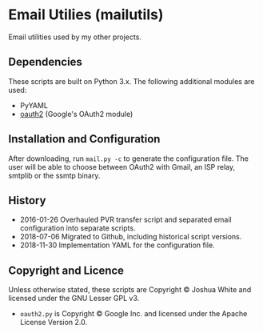 # Email Utilies (mailutils)
Email utilities used by my other projects.

## Dependencies

These scripts are built on Python 3.x. The following additional modules are used:

* PyYAML
* [oauth2](https://github.com/google/gmail-oauth2-tools/wiki/OAuth2DotPyRunThrough) (Google's OAuth2 module)

## Installation and Configuration

After downloading, run `mail.py -c` to generate the configuration file. The user will be able to choose between OAuth2 with Gmail, an ISP relay, smtplib or the ssmtp binary.

## History

* 2016-01-26 Overhauled PVR transfer script and separated email configuration into separate scripts.
* 2018-07-06 Migrated to Github, including historical script versions.
* 2018-11-30 Implementation YAML for the configuration file.

## Copyright and Licence

Unless otherwise stated, these scripts are Copyright © Joshua White and licensed under the GNU Lesser GPL v3.

* `oauth2.py` is Copyright © Google Inc. and licensed under the Apache License Version 2.0.